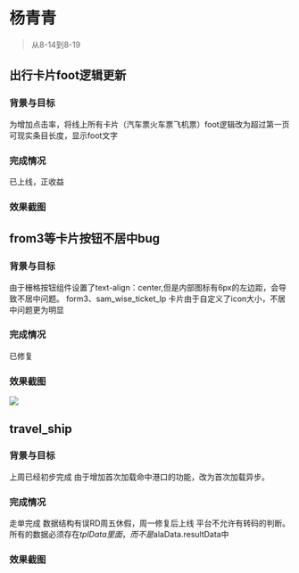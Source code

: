 # 杨青青

> 从8-14到8-19

## 出行卡片foot逻辑更新

### 背景与目标

为增加点击率，将线上所有卡片（汽车票火车票飞机票）foot逻辑改为超过第一页可现实条目长度，显示foot文字

### 完成情况
已上线，正收益

### 效果截图

## from3等卡片按钮不居中bug

### 背景与目标

由于栅格按钮组件设置了text-align：center,但是内部图标有6px的左边距，会导致不居中问题。
form3、sam_wise_ticket_lp  卡片由于自定义了icon大小，不居中问题更为明显

### 完成情况
已修复

### 效果截图
![](http://gitlab.baidu.com/psfe/ala-weeklyreport/raw/master/doc/2016-08-19/img/yangiqngiqng01/form3.JPG)
## travel_ship

### 背景与目标

上周已经初步完成
由于增加首次加载命中港口的功能，改为首次加载异步。

### 完成情况
走单完成
数据结构有误RD周五休假，周一修复后上线
平台不允许有转码的判断。所有的数据必须存在$tplData里面，而不是$alaData.resultData中

### 效果截图
